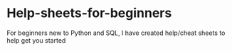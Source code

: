 # Help-sheets-for-beginners

For beginners new to Python and SQL, I have created help/cheat sheets to help get you started
